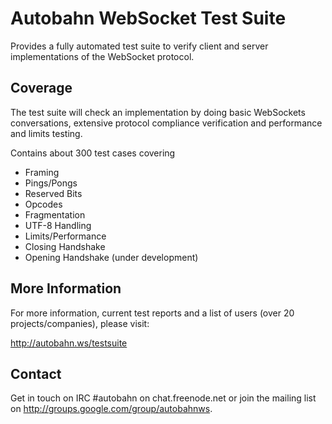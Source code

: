 Autobahn WebSocket Test Suite
=============================

Provides a fully automated test suite to verify client and server
implementations of the WebSocket protocol.

Coverage
--------

The test suite will check an implementation by doing basic WebSockets
conversations, extensive protocol compliance verification and performance
and limits testing.

Contains about 300 test cases covering

   * Framing
   * Pings/Pongs
   * Reserved Bits
   * Opcodes
   * Fragmentation
   * UTF-8 Handling
   * Limits/Performance
   * Closing Handshake
   * Opening Handshake (under development)


More Information
----------------

For more information, current test reports and a list of
users (over 20 projects/companies), please visit:

   http://autobahn.ws/testsuite


Contact
-------

Get in touch on IRC #autobahn on chat.freenode.net or join the mailing
list on http://groups.google.com/group/autobahnws.
